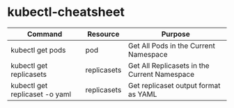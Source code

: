 # kubectl-cheatsheet

| Command | Resource | Purpose|
|----------|----------|----------|
| kubectl get pods | pod  | Get All Pods in the Current Namespace  |
| kubectl get replicasets  | replicasets  | Get All Replicasets in the Current Namespace  |
| kubectl get replicaset <replicaset-name> -o yaml  | replicasets  | Get replicaset output format as YAML  |

